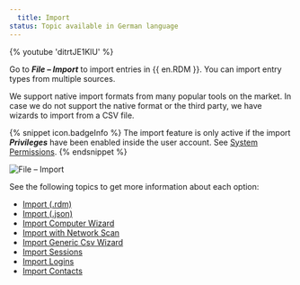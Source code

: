 ```yaml
---
  title: Import
status: Topic available in German language
---
```

{% youtube 'ditrtJE1KlU' %}  

Go to ***File – Import*** to import entries in {{ en.RDM }}. You can import entry types from multiple sources.  

We support native import formats from many popular tools on the market. In case we do not support the native format or the third party, we have wizards to import from a CSV file. 

{% snippet icon.badgeInfo %} 
The import feature is only active if the import ***Privileges*** have been enabled inside the user account. See [System Permissions](/rdm/windows/commands/administration/settings/system-permissions/).
{% endsnippet %}
 
![File – Import](https://webdevolutions.azureedge.net/docs/en/rdm/windows/clip11281.png) 

See the following topics to get more information about each option:  

* [Import (.rdm)](/rdm/windows/commands/file/import/rdm/) 
* [Import (.json)](/rdm/windows/commands/file/import/json/) 
* [Import Computer Wizard](/rdm/windows/commands/file/import/computer-wizard/) 
* [Import with Network Scan](/rdm/windows/commands/file/import/network-scan/) 
* [Import Generic Csv Wizard](/rdm/windows/commands/file/import/generic-csv-wizard/) 
* [Import Sessions](/rdm/windows/commands/file/import/sessions/) 
* [Import Logins](/rdm/windows/commands/file/import/logins/) 
* [Import Contacts](/rdm/windows/commands/file/import/contacts/) 
